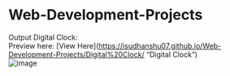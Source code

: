 # Web-Development-Projects
Output Digital Clock:<br>
Preview here: [View Here](https://isudhanshu07.github.io/Web-Development-Projects/Digital%20Clock/ “Digital Clock”)<br>
![image](https://user-images.githubusercontent.com/115497816/232593693-6fdf5f5e-a5ad-4e9b-91fa-ad9b45f4a8f3.png)
